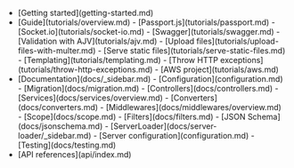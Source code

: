 
- <div class="ps-icon ps-icon-arrow-right"></div> [Getting started](getting-started.md)
- <div class="ps-icon ps-icon-cookie"></div> [Guide](tutorials/overview.md)
   - [Passport.js](tutorials/passport.md)
   - [Socket.io](tutorials/socket-io.md)
   - [Swagger](tutorials/swagger.md)
   - [Validation with AJV](tutorials/ajv.md)
   - [Upload files](tutorials/upload-files-with-multer.md)
   - [Serve static files](tutorials/serve-static-files.md)
   - [Templating](tutorials/templating.md)
   - [Throw HTTP exceptions](tutorials/throw-http-exceptions.md)
   - [AWS project](tutorials/aws.md)
- <div class="ps-icon ps-icon-book-tag"></div> [Documentation](docs/_sidebar.md)
  - [Configuration](configuration.md)
  - [Migration](docs/migration.md)
  - [Controllers](docs/controllers.md)
  - [Services](docs/services/overview.md)
  - [Converters](docs/converters.md)
  - [Middlewares](docs/middlewares/overview.md)
  - [Scope](docs/scope.md)
  - [Filters](docs/filters.md)
  - [JSON Schema](docs/jsonschema.md)
  - [ServerLoader](docs/server-loader/_sidebar.md) 
  - [Server configuration](configuration.md)
  - [Testing](docs/testing.md)
- <div class="ps-icon ps-icon-puzzle"></div> [API references](api/index.md)

